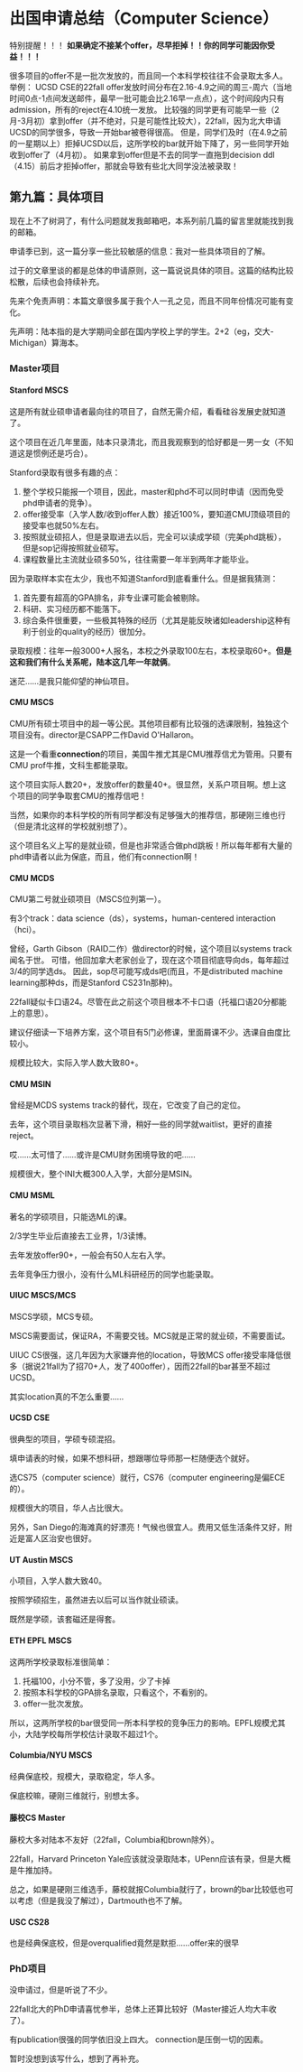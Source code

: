 # 出国申请总结（Computer Science）

特别提醒！！！
**如果确定不接某个offer，尽早拒掉！！你的同学可能因你受益！！！**

很多项目的offer不是一批次发放的，而且同一个本科学校往往不会录取太多人。举例：
UCSD CSE的22fall offer发放时间分布在2.16-4.9之间的周三-周六（当地时间0点-1点间发送邮件，最早一批可能会比2.16早一点点），这个时间段内只有admission，所有的reject在4.10统一发放。
比较强的同学更有可能早一些（2月-3月初）拿到offer（并不绝对，只是可能性比较大），22fall，因为北大申请UCSD的同学很多，导致一开始bar被卷得很高。
但是，同学们及时（在4.9之前的一星期以上）拒掉UCSD以后，这所学校的bar就开始下降了，另一些同学开始收到offer了（4月初）。
如果拿到offer但是不去的同学一直拖到decision ddl（4.15）前后才拒掉offer，那就会导致有些北大同学没法被录取！

## 第九篇：具体项目

现在上不了树洞了，有什么问题就发我邮箱吧，本系列前几篇的留言里就能找到我的邮箱。

申请季已到，这一篇分享一些比较敏感的信息：我对一些具体项目的了解。

过于的文章里谈的都是总体的申请原则，这一篇说说具体的项目。这篇的结构比较松散，后续也会持续补充。

先来个免责声明：本篇文章很多属于我个人一孔之见，而且不同年份情况可能有变化。

先声明：陆本指的是大学期间全部在国内学校上学的学生。2+2（eg，交大-Michigan）算海本。

### Master项目

#### Stanford MSCS

这是所有就业硕申请者最向往的项目了，自然无需介绍，看看硅谷发展史就知道了。

这个项目在近几年里面，陆本只录清北，而且我观察到的恰好都是一男一女（不知道这是惯例还是巧合）。

Stanford录取有很多有趣的点：

1. 整个学校只能报一个项目，因此，master和phd不可以同时申请（因而免受phd申请者的竞争）。
2. offer接受率（入学人数/收到offer人数）接近100%，要知道CMU顶级项目的接受率也就50%左右。
3. 按照就业硕招人，但是录取进去以后，完全可以读成学硕（完美phd跳板），但是sop记得按照就业硕写。
4. 课程数量比主流就业硕多50%，往往需要一年半到两年才能毕业。

因为录取样本实在太少，我也不知道Stanford到底看重什么。但是据我猜测：

1. 首先要有超高的GPA排名，非专业课可能会被剔除。
2. 科研、实习经历都不能落下。
3. 综合条件很重要，一些极其特殊的经历（尤其是能反映诸如leadership这种有利于创业的quality的经历）很加分。

录取规模：往年一般3000+人报名，本校之外录取100左右，本校录取60+。**但是这和我们有什么关系呢，陆本这几年一年就俩**。

迷茫……是我只能仰望的神仙项目。

#### CMU MSCS

CMU所有硕士项目中的超一等公民。其他项目都有比较强的选课限制，独独这个项目没有。director是CSAPP二作David O'Hallaron。

这是一个看重**connection**的项目，美国牛推尤其是CMU推荐信尤为管用。只要有CMU prof牛推，文科生都能录取。

这个项目实际人数20+，发放offer的数量40+。很显然，关系户项目啊。想上这个项目的同学争取套CMU的推荐信吧！

当然，如果你的本科学校的所有同学都没有足够强大的推荐信，那硬刚三维也行（但是清北这样的学校就别想了）。

这个项目名义上写的是就业硕，但是也非常适合做phd跳板！所以每年都有大量的phd申请者以此为保底，而且，他们有connection啊！

#### CMU MCDS

CMU第二号就业硕项目（MSCS位列第一）。

有3个track：data science（ds），systems，human-centered interaction（hci）。

曾经，Garth Gibson（RAID二作）做director的时候，这个项目以systems track闻名于世。
可惜，他回加拿大老家创业了，现在这个项目彻底导向ds，每年超过3/4的同学选ds。
因此，sop尽可能写成ds吧(而且，不是distributed machine learning那种ds，而是Stanford CS231n那种)。

22fall疑似卡口语24。尽管在此之前这个项目根本不卡口语（托福口语20分都能上的意思）。

建议仔细读一下培养方案，这个项目有5门必修课，里面屑课不少。选课自由度比较小。

规模比较大，实际入学人数大致80+。

#### CMU MSIN

曾经是MCDS systems track的替代，现在，它改变了自己的定位。

去年，这个项目录取档次显著下滑，稍好一些的同学就waitlist，更好的直接reject。

哎……太可惜了……或许是CMU财务困境导致的吧……

规模很大，整个INI大概300人入学，大部分是MSIN。

#### CMU MSML

著名的学硕项目，只能选ML的课。

2/3学生毕业后直接去工业界，1/3读博。

去年发放offer90+，一般会有50人左右入学。

去年竞争压力很小，没有什么ML科研经历的同学也能录取。

#### UIUC MSCS/MCS

MSCS学硕，MCS专硕。

MSCS需要面试，保证RA，不需要交钱。MCS就是正常的就业硕，不需要面试。

UIUC CS很强，这几年因为大家嫌弃他的location，导致MCS offer接受率降低很多（据说21fall为了招70+人，发了400offer），因而22fall的bar甚至不超过UCSD。

其实location真的不怎么重要……

#### UCSD CSE

很典型的项目，学硕专硕混招。

填申请表的时候，如果不想科研，想跟哪位导师那一栏随便选个就好。

选CS75（computer science）就行，CS76（computer engineering是偏ECE的）。

规模很大的项目，华人占比很大。

另外，San Diego的海滩真的好漂亮！气候也很宜人。费用又低生活条件又好，附近是富人区治安也很好。

#### UT Austin MSCS

小项目，入学人数大致40。

按照学硕招生，虽然进去以后可以当作就业硕读。

既然是学硕，该套磁还是得套。

#### ETH EPFL MSCS

这两所学校录取标准很简单：

1. 托福100，小分不管，多了没用，少了卡掉
2. 按照本科学校的GPA排名录取，只看这个，不看别的。
3. offer一批次发放。

所以，这两所学校的bar很受同一所本科学校的竞争压力的影响。EPFL规模尤其小，大陆学校每所学校估计录取不超过1个。

#### Columbia/NYU MSCS

经典保底校，规模大，录取稳定，华人多。

保底校嘛，硬刚三维就行，别想太多。

#### 藤校CS Master

藤校大多对陆本不友好（22fall，Columbia和brown除外）。

22fall，Harvard Princeton Yale应该就没录取陆本，UPenn应该有录，但是大概是牛推加持。

总之，如果是硬刚三维选手，藤校就报Columbia就行了，brown的bar比较低也可以考虑（但是我没了解过），Dartmouth也不了解。

#### USC CS28

也是经典保底校，但是overqualified竟然是默拒……offer来的很早

### PhD项目

没申请过，但是听说了不少。

22fall北大的PhD申请喜忧参半，总体上还算比较好（Master接近人均大丰收了）。

有publication很强的同学依旧没上四大。
connection是压倒一切的因素。

暂时没想到该写什么，想到了再补充。
